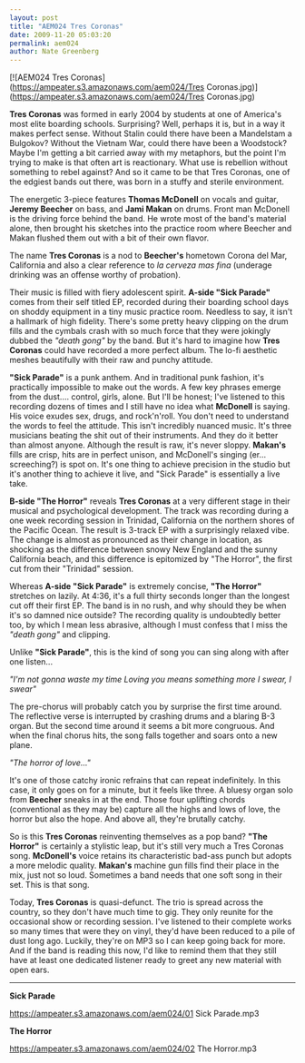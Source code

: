 ```yaml
---
layout: post
title: "AEM024 Tres Coronas"
date: 2009-11-20 05:03:20
permalink: aem024
author: Nate Greenberg
---
```

[![AEM024 Tres Coronas](https://ampeater.s3.amazonaws.com/aem024/Tres Coronas.jpg)](https://ampeater.s3.amazonaws.com/aem024/Tres Coronas.jpg)

**Tres Coronas** was formed in early 2004 by students at one of America's most elite boarding schools. Surprising? Well, perhaps it is, but in a way it makes perfect sense. Without Stalin could there have been a Mandelstam a Bulgokov? Without the Vietnam War, could there have been a Woodstock? Maybe I'm getting a bit carried away with my metaphors, but the point I'm trying to make is that often art is reactionary. What use is rebellion without something to rebel against? And so it came to be that Tres Coronas, one of the edgiest bands out there, was born in a stuffy and sterile environment.

<!-- more -->

The energetic 3-piece features **Thomas McDonell** on vocals and guitar, **Jeremy Beecher** on bass, and **Jami Makan** on drums. Front man McDonell is the driving force behind the band. He wrote most of the band's material alone, then brought his sketches into the practice room where Beecher and Makan flushed them out with a bit of their own flavor.

The name **Tres Coronas** is a nod to **Beecher's** hometown Corona del Mar, California and also a clear reference to _la cerveza mas fina_ (underage drinking was an offense worthy of probation).

Their music is filled with fiery adolescent spirit. **A-side "Sick Parade"** comes from their self titled EP, recorded during their boarding school days on shoddy equipment in a tiny music practice room. Needless to say, it isn't a hallmark of high fidelity. There's some pretty heavy clipping on the drum fills and the cymbals crash with so much force that they were jokingly dubbed the _"death gong"_ by the band. But it's hard to imagine how **Tres Coronas** could have recorded a more perfect album. The lo-fi aesthetic meshes beautifully with their raw and punchy attitude.

**"Sick Parade"** is a punk anthem. And in traditional punk fashion, it's practically impossible to make out the words. A few key phrases emerge from the dust.... control, girls, alone. But I'll be honest; I've listened to this recording dozens of times and I still have no idea what **McDonell** is saying. His voice exudes sex, drugs, and rock'n'roll. You don't need to understand the words to feel the attitude. This isn't incredibly nuanced music. It's three musicians beating the shit out of their instruments. And they do it better than almost anyone. Although the result is raw, it's never sloppy. **Makan's** fills are crisp, hits are in perfect unison, and McDonell's singing (er... screeching?) is spot on. It's one thing to achieve precision in the studio but it's another thing to achieve it live, and "Sick Parade" is essentially a live take.

**B-side "The Horror"** reveals **Tres Coronas** at a very different stage in their musical and psychological development. The track was recording during a one week recording session in Trinidad, California on the northern shores of the Pacific Ocean. The result is 3-track EP with a surprisingly relaxed vibe. The change is almost as pronounced as their change in location, as shocking as the difference between snowy New England and the sunny California beach, and this difference is epitomized by "The Horror", the first cut from their "Trinidad" session.

Whereas **A-side "Sick Parade"** is extremely concise, **"The Horror"** stretches on lazily. At 4:36, it's a full thirty seconds longer than the longest cut off their first EP. The band is in no rush, and why should they be when it's so damned nice outside? The recording quality is undoubtedly better too, by which I mean less abrasive, although I must confess that I miss the _"death gong"_ and clipping.

Unlike **"Sick Parade"**, this is the kind of song you can sing along with after one listen...

_"I'm not gonna waste my time_ _Loving you means something more_ _I swear, I swear"_

The pre-chorus will probably catch you by surprise the first time around. The reflective verse is interrupted by crashing drums and a blaring B-3 organ. But the second time around it seems a bit more congruous. And when the final chorus hits, the song falls together and soars onto a new plane.

_"The horror of love..."_

It's one of those catchy ironic refrains that can repeat indefinitely. In this case, it only goes on for a minute, but it feels like three. A bluesy organ solo from **Beecher** sneaks in at the end. Those four uplifting chords (conventional as they may be) capture all the highs and lows of love, the horror but also the hope. And above all, they're brutally catchy.

So is this **Tres Coronas** reinventing themselves as a pop band? **"The Horror"** is certainly a stylistic leap, but it's still very much a Tres Coronas song. **McDonell's** voice retains its characteristic bad-ass punch but adopts a more melodic quality. **Makan's** machine gun fills find their place in the mix, just not so loud. Sometimes a band needs that one soft song in their set. This is that song.

Today, **Tres Coronas** is quasi-defunct. The trio is spread across the country, so they don't have much time to gig. They only reunite for the occasional show or recording session. I've listened to their complete works so many times that were they on vinyl, they'd have been reduced to a pile of dust long ago. Luckily, they're on MP3 so I can keep going back for more. And if the band is reading this now, I'd like to remind them that they still have at least one dedicated listener ready to greet any new material with open ears.

---

**Sick Parade**

https://ampeater.s3.amazonaws.com/aem024/01 Sick Parade.mp3

**The Horror**

https://ampeater.s3.amazonaws.com/aem024/02 The Horror.mp3

